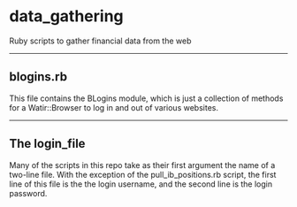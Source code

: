 data_gathering
==============

Ruby scripts to gather financial data from the web


----------
blogins.rb
----------

This file contains the BLogins module, which is just a collection of methods
for a Watir::Browser to log in and out of various websites.


--------------
The login_file
--------------

Many of the scripts in this repo take as their first argument the name of a
two-line file. With the exception of the pull_ib_positions.rb script, the 
first line of this file is the the login username, and the second line is the 
login password.
